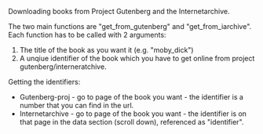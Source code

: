 Downloading books from Project Gutenberg and the Internetarchive. 

The two main functions are "get_from_gutenberg" and "get_from_iarchive".
Each function has to be called with 2 arguments: 
1. The title of the book as you want it (e.g. "moby_dick")
2. A unqiue identifier of the book which you have to get online from project gutenberg/interneratchive.

Getting the identifiers:
- Gutenberg-proj - go to page of the book you want - the identifier is a number that you can find in the url.
- Internetarchive - go to page of the book you want - the identifier is on that page in the data section (scroll down), referenced as "identifier".

